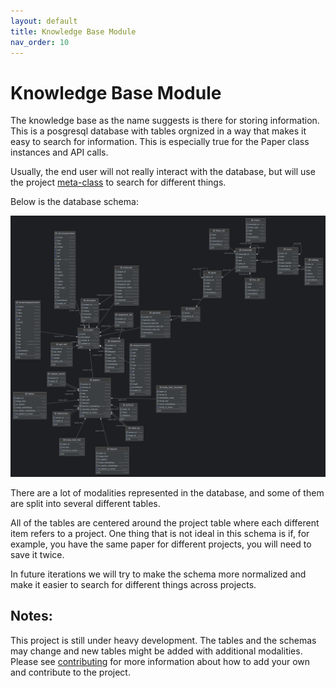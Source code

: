 ```yaml
---
layout: default
title: Knowledge Base Module
nav_order: 10
---
```


# Knowledge Base Module

The knowledge base as the name suggests is there for storing information. This is a posgresql database with tables orgnized
in a way that makes it easy to search for information. This is especially true for the Paper class instances and API calls. 

Usually, the end user will not really interact with the database, but will use the project [meta-class](project.md) to search
for different things. 

Below is the database schema:

![Database Schema](assets/kb_schema.png)

There are a lot of modalities represented in the database, and some of them are split into several different tables. 

All of the tables are centered around the project table where each different item refers to a project. 
One thing that is not ideal in this schema is if, for example, you have the same paper for different projects, you will need 
to save it twice. 

In future iterations we will try to make the schema more normalized and make it easier to search for different things across
projects. 

## Notes:

This project is still under heavy development. The tables and the schemas may change and new tables might be added with 
additional modalities. Please see [contributing](contributing.md) for more information about how to add your own and 
contribute to the project. 